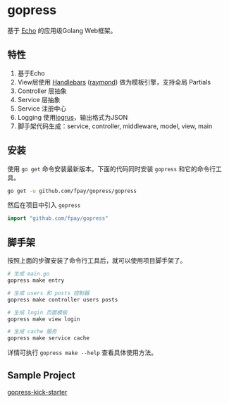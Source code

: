 # gopress

基于 [Echo](https://echo.labstack.com/) 的应用级Golang Web框架。

## 特性

1. 基于Echo
2. View层使用 [Handlebars](http://handlebarsjs.com/) ([raymond](https://github.com/aymerick/raymond)) 做为模板引擎，支持全局 Partials
3. Controller 层抽象
4. Service 层抽象
5. Service 注册中心
6. Logging 使用[logrus](https://github.com/sirupsen/logrus)，输出格式为JSON
7. 脚手架代码生成：service, controller, middleware, model, view, main

## 安装

使用 `go get` 命令安装最新版本。下面的代码同时安装 `gopress` 和它的命令行工具。

```sh
go get -u github.com/fpay/gopress/gopress
```

然后在项目中引入 `gopress`

```go
import "github.com/fpay/gopress"
```

## 脚手架

按照上面的步骤安装了命令行工具后，就可以使用项目脚手架了。

```sh
# 生成 main.go
gopress make entry

# 生成 users 和 posts 控制器
gopress make controller users posts

# 生成 login 页面模板
gopress make view login

# 生成 cache 服务
gopress make service cache
```

详情可执行 `gopress make --help` 查看具体使用方法。

## Sample Project

[gopress-kick-starter](https://github.com/jerray/gopress-kick-starter)
